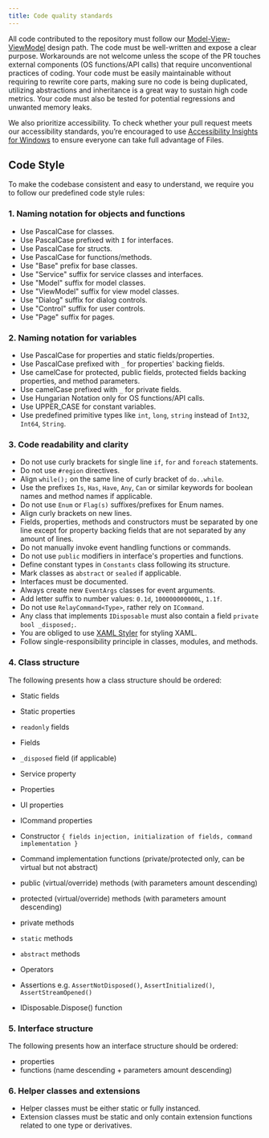 ```yaml
---
title: Code quality standards
---
```


All code contributed to the repository must follow
our [Model-View-ViewModel](https://en.wikipedia.org/wiki/Model%E2%80%93view%E2%80%93viewmodel) design path. The code
must be well-written and expose a clear purpose. Workarounds are not welcome unless the scope of the PR touches external
components
(OS functions/API calls) that require unconventional practices of coding. Your code must be easily maintainable without
requiring to rewrite core parts, making sure no code is being duplicated, utilizing abstractions and inheritance is a
great way to sustain high code metrics. Your code must also be tested for potential regressions and unwanted memory
leaks.

We also prioritize accessibility. To check whether your pull request meets our accessibility standards, you’re
encouraged to use [Accessibility Insights for Windows](https://accessibilityinsights.io/docs/en/windows/overview/)
to ensure everyone can take full advantage of Files.

## Code Style

To make the codebase consistent and easy to understand, we require you to follow our predefined code style rules:

### 1. Naming notation for objects and functions

- Use PascalCase for classes.
- Use PascalCase prefixed with `I` for interfaces.
- Use PascalCase for structs.
- Use PascalCase for functions/methods.
- Use "Base" prefix for base classes.
- Use "Service" suffix for service classes and interfaces.
- Use "Model" suffix for model classes.
- Use "ViewModel" suffix for view model classes.
- Use "Dialog" suffix for dialog controls.
- Use "Control" suffix for user controls.
- Use "Page" suffix for pages.

### 2. Naming notation for variables

- Use PascalCase for properties and static fields/properties.
- Use PascalCase prefixed with `_` for properties' backing fields.
- Use camelCase for protected, public fields, protected fields backing properties, and method parameters.
- Use camelCase prefixed with `_` for private fields.
- Use Hungarian Notation only for OS functions/API calls.
- Use UPPER_CASE for constant variables.
- Use predefined primitive types like `int`, `long`, `string` instead of `Int32`, `Int64`, `String`.

### 3. Code readability and clarity

- Do not use curly brackets for single line `if`, `for` and `foreach` statements.
- Do not use `#region` directives.
- Align `while();` on the same line of curly bracket of `do..while`.
- Use the prefixes `Is`, `Has`, `Have`, `Any`, `Can` or similar keywords for boolean names and method names if
  applicable.
- Do not use `Enum` or `Flag(s)` suffixes/prefixes for Enum names.
- Align curly brackets on new lines.
- Fields, properties, methods and constructors must be separated by one line except for property backing fields that are
  not separated by any amount of lines.
- Do not manually invoke event handling functions or commands.
- Do not use `public` modifiers in interface's properties and functions.
- Define constant types in `Constants` class following its structure.
- Mark classes as `abstract` or `sealed` if applicable.
- Interfaces must be documented.
- Always create new `EventArgs` classes for event arguments.
- Add letter suffix to number values: `0.1d`, `100000000000L`, `1.1f`.
- Do not use `RelayCommand<Type>`, rather rely on `ICommand`.
- Any class that implements `IDisposable` must also contain a field `private bool _disposed;`.
- You are obliged to use [XAML Styler](https://marketplace.visualstudio.com/items?itemName=TeamXavalon.XAMLStyler2022)
  for styling XAML.
- Follow single-responsibility principle in classes, modules, and methods.

### 4. Class structure

The following presents how a class structure should be ordered:

- Static fields
- Static properties

- `readonly` fields
- Fields
- `_disposed` field (if applicable)

- Service property

- Properties
- UI properties
- ICommand properties

- Constructor `{ fields injection, initialization of fields, command implementation }`

- Command implementation functions (private/protected only, can be virtual but not abstract)

- public (virtual/override) methods (with parameters amount descending)
- protected (virtual/override) methods (with parameters amount descending)
- private methods

- `static` methods

- `abstract` methods

- Operators

- Assertions e.g. `AssertNotDisposed()`, `AssertInitialized()`, `AssertStreamOpened()`
- IDisposable.Dispose() function

### 5. Interface structure

The following presents how an interface structure should be ordered:

- properties
- functions (name descending + parameters amount descending)

### 6. Helper classes and extensions

- Helper classes must be either static or fully instanced.
- Extension classes must be static and only contain extension functions related to one type or derivatives.
